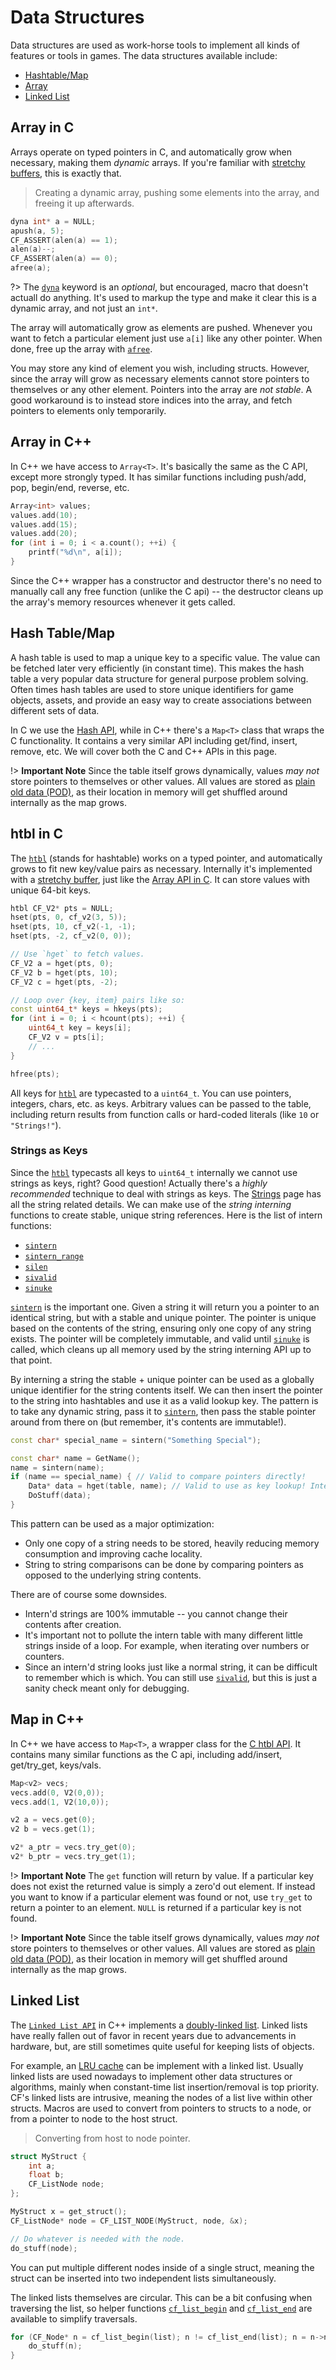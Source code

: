 # Data Structures

Data structures are used as work-horse tools to implement all kinds of features or tools in games. The data structures available include:

- [Hashtable/Map](../api_reference.md#hash)
- [Array](../api_reference.md#array)
- [Linked List](../api_reference.md#list)

## Array in C

Arrays operate on typed pointers in C, and automatically grow when necessary, making them _dynamic_ arrays. If you're familiar with [stretchy buffers](https://github.com/creikey/stretchy-buff), this is exactly that.

> Creating a dynamic array, pushing some elements into the array, and freeing it up afterwards.

```cpp
dyna int* a = NULL;
apush(a, 5);
CF_ASSERT(alen(a) == 1);
alen(a)--;
CF_ASSERT(alen(a) == 0);
afree(a);
```

?> The [`dyna`](../array/dyna.md) keyword is an _optional_, but encouraged, macro that doesn't actuall do anything. It's used to markup the type and make it clear this is a dynamic array, and not just an `int*`.

The array will automatically grow as elements are pushed. Whenever you want to fetch a particular element just use `a[i]` like any other pointer. When done, free up the array with [`afree`](../array/afree.md).

You may store any kind of element you wish, including structs. However, since the array will grow as necessary elements cannot store pointers to themselves or any other element. Pointers into the array are _not stable_. A good workaround is to instead store indices into the array, and fetch pointers to elements only temporarily.

## Array in C++

In C++ we have access to `Array<T>`. It's basically the same as the C API, except more strongly typed. It has similar functions including push/add, pop, begin/end, reverse, etc.

```cpp
Array<int> values;
values.add(10);
values.add(15);
values.add(20);
for (int i = 0; i < a.count(); ++i) {
	printf("%d\n", a[i]);
}
```

Since the C++ wrapper has a constructor and destructor there's no need to manually call any free function (unlike the C api) -- the destructor cleans up the array's memory resources whenever it gets called.

## Hash Table/Map

A hash table is used to map a unique key to a specific value. The value can be fetched later very efficiently (in constant time). This makes the hash table a very popular data structure for general purpose problem solving. Often times hash tables are used to store unique identifiers for game objects, assets, and provide an easy way to create associations between different sets of data.

In C we use the [Hash API](../api_reference.md#hash), while in C++ there's a `Map<T>` class that wraps the C functionality. It contains a very similar API including get/find, insert, remove, etc. We will cover both the C and C++ APIs in this page.

!> **Important Note** Since the table itself grows dynamically, values _may not_ store pointers to themselves or other values. All values are stored as [plain old data (POD)](https://stackoverflow.com/questions/146452/what-are-pod-types-in-c), as their location in memory will get shuffled around internally as the map grows.

## htbl in C

The [`htbl`](../hash/htbl.md) (stands for hashtable) works on a typed pointer, and automatically grows to fit new key/value pairs as necessary. Internally it's implemented with a [stretchy buffer](https://github.com/creikey/stretchy-buff), just like the [Array API in C](../topics/data_structures.md?id=array). It can store values with unique 64-bit keys.

```cpp
htbl CF_V2* pts = NULL;
hset(pts, 0, cf_v2(3, 5));
hset(pts, 10, cf_v2(-1, -1);
hset(pts, -2, cf_v2(0, 0));

// Use `hget` to fetch values.
CF_V2 a = hget(pts, 0);
CF_V2 b = hget(pts, 10);
CF_V2 c = hget(pts, -2);

// Loop over {key, item} pairs like so:
const uint64_t* keys = hkeys(pts);
for (int i = 0; i < hcount(pts); ++i) {
    uint64_t key = keys[i];
    CF_V2 v = pts[i];
    // ...
}

hfree(pts);
```

All keys for [`htbl`](../hash/htbl.md) are typecasted to a `uint64_t`. You can use pointers, integers, chars, etc. as keys. Arbitrary values can be passed to the table, including return results from function calls or hard-coded literals (like `10` or `"Strings!"`).

### Strings as Keys

Since the [`htbl`](../hash/htbl.md) typecasts all keys to `uint64_t` internally we cannot use strings as keys, right? Good question! Actually there's a _highly recommended_ technique to deal with strings as keys. The [Strings](../topics/strings.md) page has all the string related details. We can make use of the _string interning_ functions to create stable, unique string references. Here is the list of intern functions:

* [`sintern`](../string/sintern.md)
* [`sintern_range`](../string/sintern_range.md)
* [`silen`](../string/silen.md)
* [`sivalid`](../string/sivalid.md)
* [`sinuke`](../string/sinuke.md)

[`sintern`](../string/sintern.md) is the important one. Given a string it will return you a pointer to an identical string, but with a stable and unique pointer. The pointer is unique based on the contents of the string, ensuring only one copy of any string exists. The pointer will be completely immutable, and valid until [`sinuke`](../string/sinuke.md) is called, which cleans up all memory used by the string interning API up to that point.

By interning a string the stable + unique pointer can be used as a globally unique identifier for the string contents itself. We can then insert the pointer to the string into hashtables and use it as a valid lookup key. The pattern is to take any dynamic string, pass it to [`sintern`](../string/sintern.md), then pass the stable pointer around from there on (but remember, it's contents are immutable!).

```cpp
const char* special_name = sintern("Something Special");

const char* name = GetName();
name = sintern(name);
if (name == special_name) { // Valid to compare pointers directly!
	Data* data = hget(table, name); // Valid to use as key lookup! Internally compares pointers directly.
	DoStuff(data);
}
```

This pattern can be used as a major optimization:

- Only one copy of a string needs to be stored, heavily reducing memory consumption and improving cache locality.
- String to string comparisons can be done by comparing pointers as opposed to the underlying string contents.

There are of course some downsides.

- Intern'd strings are 100% immutable -- you cannot change their contents after creation.
- It's important not to pollute the intern table with many different little strings inside of a loop. For example, when iterating over numbers or counters.
- Since an intern'd string looks just like a normal string, it can be difficult to remember which is which. You can still use [`sivalid`](../string/sivalid.md), but this is just a sanity check meant only for debugging.

## Map in C++

In C++ we have access to `Map<T>`, a wrapper class for the [C htbl API](../topics/data_structures.md?id=hash-tablemap). It contains many similar functions as the C api, including add/insert, get/try_get, keys/vals.

```cpp
Map<v2> vecs;
vecs.add(0, V2(0,0));
vecs.add(1, V2(10,0));

v2 a = vecs.get(0);
v2 b = vecs.get(1);

v2* a_ptr = vecs.try_get(0);
v2* b_ptr = vecs.try_get(1);
```

!> **Important Note** The `get` function will return by value. If a particular key does not exist the returned value is simply a zero'd out element. If instead you want to know if a particular element was found or not, use `try_get` to return a pointer to an element. `NULL` is returned if a particular key is not found.

!> **Important Note** Since the table itself grows dynamically, values _may not_ store pointers to themselves or other values. All values are stored as [plain old data (POD)](https://stackoverflow.com/questions/146452/what-are-pod-types-in-c), as their location in memory will get shuffled around internally as the map grows.

## Linked List

The [`Linked List API`](../api_reference.md#list) in C++ implements a [doubly-linked list](https://en.wikipedia.org/wiki/Doubly_linked_list). Linked lists have really fallen out of favor in recent years due to advancements in hardware, but, are still sometimes quite useful for keeping lists of objects.

For example, an [LRU cache](https://leetcode.com/problems/lru-cache/) can be implement with a linked list. Usually linked lists are used nowadays to implement other data structures or algorithms, mainly when constant-time list insertion/removal is top priority. CF's linked lists are intrusive, meaning the nodes of a list live within other structs. Macros are used to convert from pointers to structs to a node, or from a pointer to node to the host struct.

> Converting from host to node pointer.

```cpp
struct MyStruct {
    int a;
    float b;
    CF_ListNode node;
};

MyStruct x = get_struct();
CF_ListNode* node = CF_LIST_NODE(MyStruct, node, &x);

// Do whatever is needed with the node.
do_stuff(node);
```

You can put multiple different nodes inside of a single struct, meaning the struct can be inserted into two independent lists simultaneously.

The linked lists themselves are circular. This can be a bit confusing when traversing the list, so helper functions [`cf_list_begin`](../list/cf_list_begin.md) and [`cf_list_end`](../list/cf_list_end.md) are available to simplify traversals.

```cpp
for (CF_Node* n = cf_list_begin(list); n != cf_list_end(list); n = n->next) {
    do_stuff(n);
}
```
